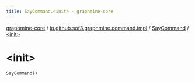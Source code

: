 ```yaml
---
title: SayCommand.<init> - graphmine-core
---
```


[graphmine-core](../../index.html) / [io.github.sof3.graphmine.command.impl](../index.html) / [SayCommand](index.html) / [&lt;init&gt;](./-init-.html)

# &lt;init&gt;

`SayCommand()`